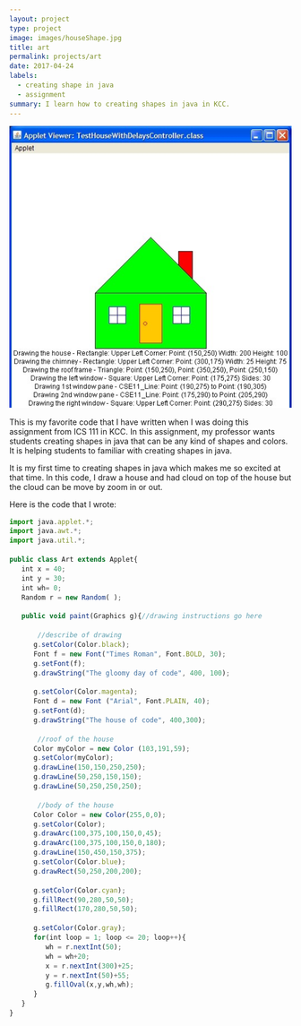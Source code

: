 ```yaml
---
layout: project
type: project
image: images/houseShape.jpg
title: art
permalink: projects/art
date: 2017-04-24
labels:
  - creating shape in java
  - assignment
summary: I learn how to creating shapes in java in KCC.
---
```

<div class="ui small rounded images">
  <img class="ui image" src="../images//houseShape.jpg">
</div>

This is my favorite code that I have written when I was doing this assignment from ICS 111 in KCC. In this assignment, my professor wants students creating shapes in java that can be any kind of shapes and colors. It is helping students to familiar with creating shapes in java.

It is my first time to creating shapes in java which makes me so excited at that time. In this code, I draw a house and had cloud on top of the house but the cloud can be move by zoom in or out.



Here is the code that I wrote: 
```js
import java.applet.*;
import java.awt.*;
import java.util.*;

public class Art extends Applet{
   int x = 40;
   int y = 30;
   int wh= 0;
   Random r = new Random( );
   
   public void paint(Graphics g){//drawing instructions go here
   
       //describe of drawing
      g.setColor(Color.black);
      Font f = new Font("Times Roman", Font.BOLD, 30);
      g.setFont(f);
      g.drawString("The gloomy day of code", 400, 100);
       
      g.setColor(Color.magenta);
      Font d = new Font ("Arial", Font.PLAIN, 40);
      g.setFont(d);
      g.drawString("The house of code", 400,300);
       
       //roof of the house
      Color myColor = new Color (103,191,59);
      g.setColor(myColor);
      g.drawLine(150,150,250,250);
      g.drawLine(50,250,150,150);
      g.drawLine(50,250,250,250);  
       
       //body of the house
      Color Color = new Color(255,0,0);
      g.setColor(Color);
      g.drawArc(100,375,100,150,0,45);
      g.drawArc(100,375,100,150,0,180);
      g.drawLine(150,450,150,375);
      g.setColor(Color.blue);   
      g.drawRect(50,250,200,200);
      
      g.setColor(Color.cyan);
      g.fillRect(90,280,50,50);
      g.fillRect(170,280,50,50);
      
      g.setColor(Color.gray);         
      for(int loop = 1; loop <= 20; loop++){
         wh = r.nextInt(50);
         wh = wh+20;
         x = r.nextInt(300)+25;
         y = r.nextInt(50)+55;
         g.fillOval(x,y,wh,wh);
      }
   }
}
```
